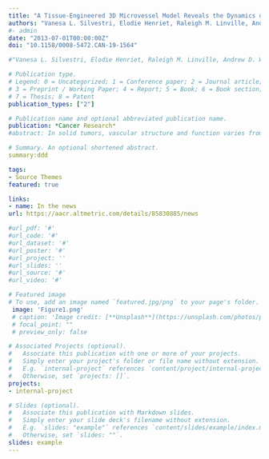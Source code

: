 ```yaml
---
title: "A Tissue-Engineered 3D Microvessel Model Reveals the Dynamics of Mosaic Vessel Formation in Breast Cancer"
authors: "Vanesa L. Silvestri, Elodie Henriet, Raleigh M. Linville, Andrew D. Wong, Peter C. Searson and Andrew J. Ewald"
#- admin
date: "2013-07-01T00:00:00Z"
doi: "10.1158/0008-5472.CAN-19-1564"

#"Vanesa L. Silvestri, Elodie Henriet, Raleigh M. Linville, Andrew D. Wong, Peter C. Searson and Andrew J. Ewald"

# Publication type.
# Legend: 0 = Uncategorized; 1 = Conference paper; 2 = Journal article;
# 3 = Preprint / Working Paper; 4 = Report; 5 = Book; 6 = Book section;
# 7 = Thesis; 8 = Patent
publication_types: ["2"]

# Publication name and optional abbreviated publication name.
publication: *Cancer Research*
#abstract: In solid tumors, vascular structure and function varies from the core to the periphery. This structural heterogeneity has been proposed to influence the mechanisms by which tumor cells enter the circulation. Blood vessels exhibit regional defects in endothelial coverage, which can result in cancer cells directly exposed to flow and potentially promoting intravasation. Consistent with prior reports, we observed in human breast tumors and in a mouse model of breast cancer that approximately 6% of vessels consisted of both endothelial cells and tumor cells, so-called mosaic vessels. Due, in part, to the challenges associated with observing tumor–vessel interactions deep within tumors in real-time, the mechanisms by which mosaic vessels form remain incompletely understood. We developed a tissue-engineered model containing a physiologically realistic microvessel in coculture with mammary tumor organoids. This approach allows real-time and quantitative assessment of tumor–vessel interactions under conditions that recapitulate many in vivo features. Imaging revealed that tumor organoids integrate into the endothelial cell lining, resulting in mosaic vessels with gaps in the basement membrane. While mosaic vessel formation was the most frequently observed interaction, tumor organoids also actively constricted and displaced vessels. Furthermore, intravasation of cancer cell clusters was observed following the formation of a mosaic vessel. Taken together, our data reveal that cancer cells can rapidly reshape, destroy, or integrate into existing blood vessels, thereby affecting oxygenation, perfusion, and systemic dissemination. Our novel assay also enables future studies to identify targetable mechanisms of vascular recruitment and intravasation.

# Summary. An optional shortened abstract.
summary:ddd

tags:
- Source Themes
featured: true

links:
- name: In the news
url: https://aacr.altmetric.com/details/85830885/news

#url_pdf: '#'
#url_code: '#'
#url_dataset: '#'
#url_poster: '#'
#url_project: ''
#url_slides: ''
#url_source: '#'
#url_video: '#'

# Featured image
# To use, add an image named `featured.jpg/png` to your page's folder. 
 image: 'Figure1.png'
 # caption: 'Image credit: [**Unsplash**](https://unsplash.com/photos/pLCdAaMFLTE)'
 # focal_point: ""
 # preview_only: false

# Associated Projects (optional).
#   Associate this publication with one or more of your projects.
#   Simply enter your project's folder or file name without extension.
#   E.g. `internal-project` references `content/project/internal-project/index.md`.
#   Otherwise, set `projects: []`.
projects:
- internal-project

# Slides (optional).
#   Associate this publication with Markdown slides.
#   Simply enter your slide deck's filename without extension.
#   E.g. `slides: "example"` references `content/slides/example/index.md`.
#   Otherwise, set `slides: ""`.
slides: example
---
```


